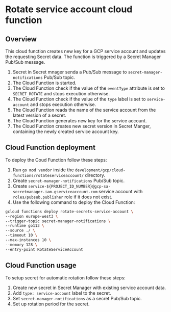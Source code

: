 # Rotate service account cloud function


## Overview

This cloud function creates new key for a GCP service account and updates the requesting Secret data. The function is triggered by a Secret Manager Pub/Sub message.

1. Secret in Secret mnager senda a Pub/Sub message to `secret-manager-notifications` Pub/Sub topic.
2. The Cloud Function is started.
3. The Cloud Function check if the value of the `eventType` attribute is set to `SECRET_ROTATE` and stops execution otherwise.
4. The Cloud Function check if the value of the `type` label is set to `service-account` and stops execution otherwise.
5. The Cloud Function reads the name of the service account from the latest version of a secret.
6. The Cloud Function generates new key for the service account.
7. The Cloud Function creates new secret version in Secret Manger, containing the newly created service account key.

## Cloud Function deployment

To deploy the Coud Function follow these steps:

1. Run `go mod vendor` inside the `development/gcp/cloud-functions/rotateserviceaccount/` directory.
2. Create `secret-manager-notifications` Pub/Sub topic.
2. Create `service-${PROJECT_ID_NUMBER}@gcp-sa-secretmanager.iam.gserviceaccount.com` service account with `roles/pubsub.publisher` role if it does not exist.
3. Use the following command to deploy the Cloud Function:
```bash
gcloud functions deploy rotate-secrets-service-account \
--region europe-west3 \
--trigger-topic secret-manager-notifications \
--runtime go113 \
--source ./ \
--timeout 10 \
--max-instances 10 \
--memory 128 \
--entry-point RotateServiceAccount
```

## Cloud Function usage

To setup secret for automatic rotation follow these steps:
1. Create new secret in Secret Manager with existing service account data.
2. Add `type: service-account` label to the secret.
3. Set `secret-manager-notifications` as a secret  Pub/Sub topic.
3. Set up rotation period for the secret.
